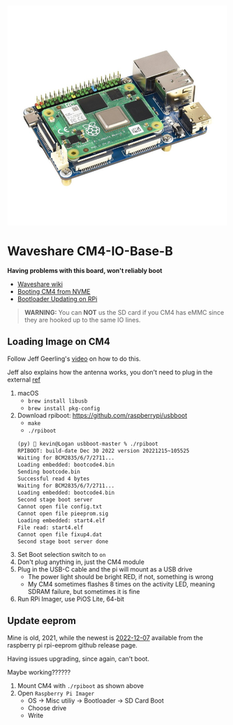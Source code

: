 ![](cm4-io-base-a-3.jpg)

# Waveshare CM4-IO-Base-B

**Having problems with this board, won't reliably boot**

- [Waveshare wiki](https://www.waveshare.com/wiki/CM4-IO-BASE-B)
- [Booting CM4 from NVME](https://blog.j2i.net/2022/04/12/booting-a-pi-cm4-on-nvme/)
- [Bootloader Updating on RPi](https://pimylifeup.com/raspberry-pi-bootloader/)

> **WARNING:** You can **NOT** us the SD card if you CM4 has eMMC since they are 
> hooked up to the same IO lines.

## Loading Image on CM4

Follow Jeff Geerling's [video](https://www.youtube.com/watch?v=jp_mF1RknU4) on how to do this.

Jeff also explains how the antenna works, you don't need to
plug in the external [ref](https://www.jeffgeerling.com/blog/2022/enable-external-antenna-connector-on-raspberry-pi-compute-module-4)

1. macOS
    - `brew install libusb`
    - `brew install pkg-config`
1. Download rpiboot: https://github.com/raspberrypi/usbboot
    - `make`
    - `./rpiboot`
    ```
    (py)  kevin@Logan usbboot-master % ./rpiboot
    RPIBOOT: build-date Dec 30 2022 version 20221215~105525 
    Waiting for BCM2835/6/7/2711...
    Loading embedded: bootcode4.bin
    Sending bootcode.bin
    Successful read 4 bytes 
    Waiting for BCM2835/6/7/2711...
    Loading embedded: bootcode4.bin
    Second stage boot server
    Cannot open file config.txt
    Cannot open file pieeprom.sig
    Loading embedded: start4.elf
    File read: start4.elf
    Cannot open file fixup4.dat
    Second stage boot server done
    ```
1. Set Boot selection switch to `on`
1. Don't plug anything in, just the CM4 module
1. Plug in the USB-C cable and the pi will mount as a USB drive
    - The power light should be bright RED, if not, something is wrong
    - My CM4 sometimes flashes 8 times on the activity LED, meaning SDRAM failure, but sometimes it is fine
3. Run RPi Imager, use PiOS Lite, 64-bit

## Update eeprom

Mine is old, 2021, while the newest is [2022-12-07](https://github.com/raspberrypi/rpi-eeprom/releases) available from the raspberry pi rpi-eeprom github release page.

Having issues upgrading, since again, can't boot.

Maybe working??????

1. Mount CM4 with `./rpiboot` as shown above
2. Open `Raspberry Pi Imager`
    - OS -> Misc utiliy -> Bootloader -> SD Card Boot
    - Choose drive
    - Write
